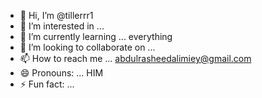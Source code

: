 - 👋 Hi, I’m @tillerrr1
- 👀 I’m interested in ...
- 🌱 I’m currently learning ... everything
- 💞️ I’m looking to collaborate on ...
- 📫 How to reach me ... abdulrasheedalimiey@gmail.com
- 😄 Pronouns: ... HIM
- ⚡ Fun fact: ...

<!---
tilerrr1/tilerrr1 is a ✨ special ✨ repository because its `README.md` (this file) appears on your GitHub profile.
You can click the Preview link to take a look at your changes.
--->
